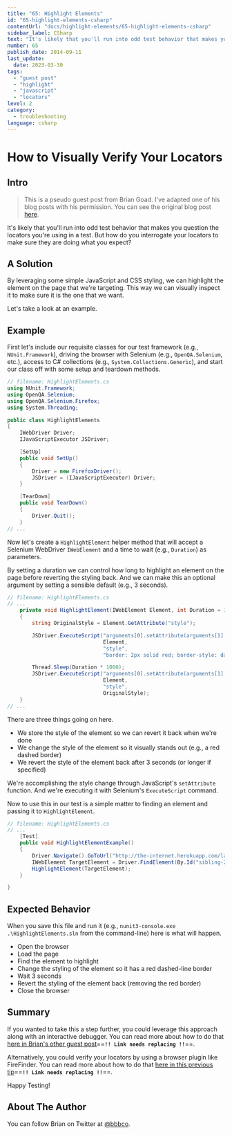 ```yaml
---
title: "65: Highlight Elements"
id: "65-highlight-elements-csharp"
contentUrl: "docs/highlight-elements/65-highlight-elements-csharp"
sidebar_label: CSharp
text: "It's likely that you'll run into odd test behavior that makes you question the locators you're using in a test. But how do you interrogate your locators to make sure they are doing what you expect?"
number: 65
publish_date: 2014-09-11
last_update:
  date: 2023-03-30
tags:
  - "guest post"
  - "highlight"
  - "javascript"
  - "locators"
level: 2
category:
  - troubleshooting
language: csharp
---
```


# How to Visually Verify Your Locators

## Intro

> This is a pseudo guest post from Brian Goad. I've adapted one of his blog posts with his permission. You can see the original blog post [here](http://swdandruby.wordpress.com/2013/07/19/did-i-select-the-right-element/).

It's likely that you'll run into odd test behavior that makes you question the locators you're using in a test. But how do you interrogate your locators to make sure they are doing what you expect?

## A Solution

By leveraging some simple JavaScript and CSS styling, we can highlight the element on the page that we're targeting. This way we can visually inspect it to make sure it is the one that we want.

Let's take a look at an example.

## Example

First let's include our requisite classes for our test framework (e.g., `NUnit.Framework`), driving the browser with Selenium (e.g., `OpenQA.Selenium`, etc.), access to C# collections (e.g., `System.Collections.Generic`), and start our class off with some setup and teardown methods.

```csharp
// filename: HighlightElements.cs
using NUnit.Framework;
using OpenQA.Selenium;
using OpenQA.Selenium.Firefox;
using System.Threading;

public class HighlightElements
{
    IWebDriver Driver;
    IJavaScriptExecutor JSDriver;

    [SetUp]
    public void SetUp()
    {
        Driver = new FirefoxDriver();
        JSDriver = (IJavaScriptExecutor) Driver;
    }

    [TearDown]
    public void TearDown()
    {
        Driver.Quit();
    }
// ...
```

Now let's create a `HighlightElement` helper method that will accept a Selenium WebDriver `IWebElement` and a time to wait (e.g., `Duration`) as parameters.

By setting a duration we can control how long to highlight an element on the page before reverting the styling back. And we can make this an optional argument by setting a sensible default (e.g., 3 seconds).

```csharp
// filename: HighlightElements.cs
// ...
    private void HighlightElement(IWebElement Element, int Duration = 3)
    {
        string OriginalStyle = Element.GetAttribute("style");

        JSDriver.ExecuteScript("arguments[0].setAttribute(arguments[1], arguments[2])",
                               Element,
                               "style",
                               "border: 2px solid red; border-style: dashed;");

        Thread.Sleep(Duration * 1000);
        JSDriver.ExecuteScript("arguments[0].setAttribute(arguments[1], arguments[2])",
                               Element,
                               "style",
                               OriginalStyle);
    }
// ...
```

There are three things going on here.

- We store the style of the element so we can revert it back when we're done
- We change the style of the element so it visually stands out (e.g., a red dashed border)
- We revert the style of the element back after 3 seconds (or longer if specified)

We're accomplishing the style change through JavaScript's `setAttribute` function. And we're executing it with Selenium's `ExecuteScript` command.

Now to use this in our test is a simple matter to finding an element and passing it to `HighlightElement`.

```csharp
// filename: HighlightElements.cs
// ...
    [Test]
    public void HighlightElementExample()
    {
        Driver.Navigate().GoToUrl("http://the-internet.herokuapp.com/large");
        IWebElement TargetElement = Driver.FindElement(By.Id("sibling-2.3"));
        HighlightElement(TargetElement);
    }

}
```

## Expected Behavior

When you save this file and run it (e.g., `nunit3-console.exe .\HighlightElements.sln` from the command-line) here is what will happen.

- Open the browser
- Load the page
- Find the element to highlight
- Change the styling of the element so it has a red dashed-line border
- Wait 3 seconds
- Revert the styling of the element back (removing the red border)
- Close the browser

## Summary

If you wanted to take this a step further, you could leverage this approach along with an interactive debugger. You can read more about how to do that [here in Brian's other guest post](http://elementalselenium.com/tips/14-interactive-prompts-revisited)==**`!! Link needs replacing !!`**==.

Alternatively, you could verify your locators by using a browser plugin like FireFinder. You can read more about how to do that [here in this previous tip](http://elementalselenium.com/tips/verifying-locators)==**`!! Link needs replacing !!`**==.

Happy Testing!

## About The Author

You can follow Brian on Twitter at [@bbbco](https://twitter.com/bbbco).
